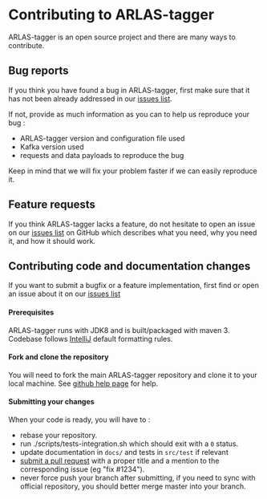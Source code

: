 # Contributing to ARLAS-tagger

ARLAS-tagger is an open source project and there are many ways to contribute.

## Bug reports

If you think you have found a bug in ARLAS-tagger, first make sure that it has not been already addressed in our
[issues list](https://github.com/gisaia/ARLAS-tagger/issues).

If not, provide as much information as you can to help us reproduce your bug :

- ARLAS-tagger version and configuration file used
- Kafka version used
- requests and data payloads to reproduce the bug

Keep in mind that we will fix your problem faster if we can easily reproduce it.

## Feature requests

If you think ARLAS-tagger lacks a feature, do not hesitate to open an issue on our
[issues list](https://github.com/gisaia/ARLAS-tagger/issues) on GitHub which describes what you need, why you need it,
and how it should work.

## Contributing code and documentation changes

If you want to submit a bugfix or a feature implementation, first find or open an issue about it on our
[issues list](https://github.com/gisaia/ARLAS-tagger/issues)

#### Prerequisites

ARLAS-tagger runs with JDK8 and is built/packaged with maven 3.
Codebase follows [IntelliJ](https://www.jetbrains.com/idea/) default formatting rules.

#### Fork and clone the repository

You will need to fork the main ARLAS-tagger repository and clone it to your local machine. See
[github help page](https://help.github.com/articles/fork-a-repo) for help.

#### Submitting your changes

When your code is ready, you will have to :

- rebase your repository.
- run ./scripts/tests-integration.sh which should exit with a `0` status.
- update documentation in `docs/` and tests in `src/test` if relevant
- [submit a pull request](https://help.github.com/articles/using-pull-requests) with a proper title and a mention to
the corresponding issue (eg "fix #1234").
- never force push your branch after submitting, if you need to sync with official repository, you should better merge
master into your branch.